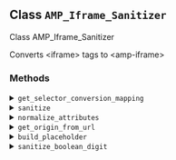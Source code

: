 ## Class `AMP_Iframe_Sanitizer`

Class AMP_Iframe_Sanitizer

Converts &lt;iframe&gt; tags to &lt;amp-iframe&gt;

### Methods
<details>
<summary><code>get_selector_conversion_mapping</code></summary>

```php
public get_selector_conversion_mapping()
```

Get mapping of HTML selectors to the AMP component selectors which they may be converted into.


</details>
<details>
<summary><code>sanitize</code></summary>

```php
public sanitize()
```

Sanitize the &lt;iframe&gt; elements from the HTML contained in this instance&#039;s Dom\Document.


</details>
<details>
<summary><code>normalize_attributes</code></summary>

```php
private normalize_attributes( $attributes )
```

Normalize HTML attributes for &lt;amp-iframe&gt; elements.


</details>
<details>
<summary><code>get_origin_from_url</code></summary>

```php
private get_origin_from_url( $url )
```

Obtain the origin part of a given URL (scheme, host, port).


</details>
<details>
<summary><code>build_placeholder</code></summary>

```php
private build_placeholder()
```

Builds a DOMElement to use as a placeholder for an &lt;iframe&gt;.

Important: The element returned must not be block-level (e.g. div) as the PHP DOM parser will move it out from inside any containing paragraph. So this is why a span is used.


</details>
<details>
<summary><code>sanitize_boolean_digit</code></summary>

```php
private sanitize_boolean_digit( $value )
```

Sanitizes a boolean character (or string) into a &#039;0&#039; or &#039;1&#039; character.


</details>
